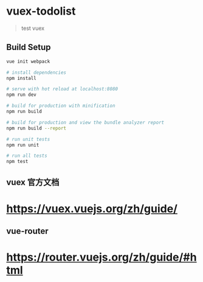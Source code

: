 # vuex-todolist

> test vuex

## Build Setup

```bash
vue init webpack

# install dependencies
npm install

# serve with hot reload at localhost:8080
npm run dev

# build for production with minification
npm run build

# build for production and view the bundle analyzer report
npm run build --report

# run unit tests
npm run unit

# run all tests
npm test
```

## vuex 官方文档

# https://vuex.vuejs.org/zh/guide/

## vue-router

# https://router.vuejs.org/zh/guide/#html
